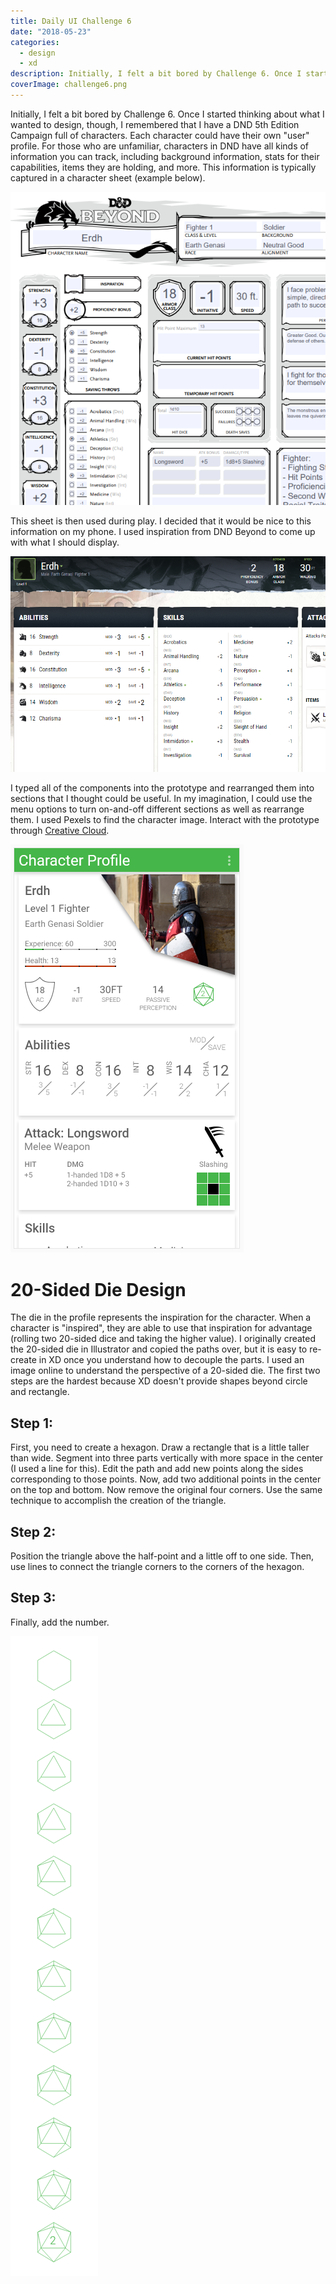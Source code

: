 ```yaml
---
title: Daily UI Challenge 6
date: "2018-05-23"
categories: 
  - design
  - xd
description: Initially, I felt a bit bored by Challenge 6. Once I started thinking about what I wanted to design, though, I remembered that I have a DND 5th Edition Campaign full of characters. Each character could have their own \"user\" profile. For those who are unfamiliar, characters in DND have all kinds of information you can track, including background information, stats for their capabilities, items they are holding, and more. This information is typically captured in a character sheet (example below).
coverImage: challenge6.png
---
```


Initially, I felt a bit bored by Challenge 6. Once I started thinking about what I wanted to design, though, I remembered that I have a DND 5th Edition Campaign full of characters. Each character could have their own "user" profile. For those who are unfamiliar, characters in DND have all kinds of information you can track, including background information, stats for their capabilities, items they are holding, and more. This information is typically captured in a character sheet (example below).

![erdh-capture](./images/erdh-capture.png)

This sheet is then used during play. I decided that it would be nice to this information on my phone. I used inspiration from DND Beyond to come up with what I should display.

![erdhdndbeyond](./images/erdhdndbeyond.png)

I typed all of the components into the prototype and rearranged them into sections that I thought could be useful. In my imagination, I could use the menu options to turn on-and-off different sections as well as rearrange them. I used Pexels to find the character image. Interact with the prototype through [Creative Cloud](https://xd.adobe.com/view/faa954c6-67b0-409b-70dd-da4ed0feae07-8c98/).

![Erdh-profile](./images/erdh-profile.png)

# 20-Sided Die Design

The die in the profile represents the inspiration for the character. When a character is "inspired", they are able to use that inspiration for advantage (rolling two 20-sided dice and taking the higher value). I originally created the 20-sided die in Illustrator and copied the paths over, but it is easy to re-create in XD once you understand how to decouple the parts. I used an image online to understand the perspective of a 20-sided die. The first two steps are the hardest because XD doesn't provide shapes beyond circle and rectangle.

## Step 1:

First, you need to create a hexagon. Draw a rectangle that is a little taller than wide. Segment into three parts vertically with more space in the center (I used a line for this). Edit the path and add new points along the sides corresponding to those points. Now, add two additional points in the center on the top and bottom. Now remove the original four corners. Use the same technique to accomplish the creation of the triangle.

## Step 2:

Position the triangle above the half-point and a little off to one side. Then, use lines to connect the triangle corners to the corners of the hexagon.

## Step 3:

Finally, add the number.

![20-sidedDie](./images/20-sideddie.png)

